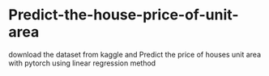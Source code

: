 # Predict-the-house-price-of-unit-area
download the dataset from kaggle and Predict the price of houses unit area with pytorch using linear regression method
